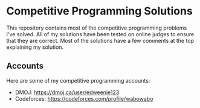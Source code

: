 # Competitive Programming Solutions
This repository contains most of the competitive programming problems I've solved. All of my solutions have been tested on online judges to ensure that they are correct. Most of the solutions have a few comments at the top explaining my solution. 

## Accounts
Here are some of my competitive programming accounts:
* DMOJ: https://dmoj.ca/user/edweenie123
* Codeforces: https://codeforces.com/profile/wabowabo
